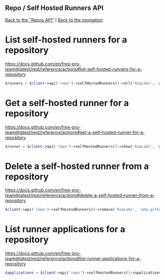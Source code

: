 ## Repo / Self Hosted Runners API
[Back to the "Repos API"](../repos.md) | [Back to the navigation](../README.md)

# List self-hosted runners for a repository

https://docs.github.com/en/free-pro-team@latest/rest/reference/actions#list-self-hosted-runners-for-a-repository

```php
$runners = $client->api('repo')->selfHostedRunners()->all('KnpLabs', 'php-github-api');
```

# Get a self-hosted runner for a repository

https://docs.github.com/en/free-pro-team@latest/rest/reference/actions#get-a-self-hosted-runner-for-a-repository

```php
$runner = $client->api('repo')->selfHostedRunners()->show('KnpLabs', 'php-github-api', $runnerId);
```

# Delete a self-hosted runner from a repository

https://docs.github.com/en/free-pro-team@latest/rest/reference/actions#delete-a-self-hosted-runner-from-a-repository

```php
$client->api('repo')->selfHostedRunners()->remove('KnpLabs', 'php-github-api', $runnerId);
```

# List runner applications for a repository

https://docs.github.com/en/free-pro-team@latest/rest/reference/actions#list-runner-applications-for-a-repository

```php
$applications = $client->api('repo')->selfHostedRunners()->applications('KnpLabs', 'php-github-api');
```

